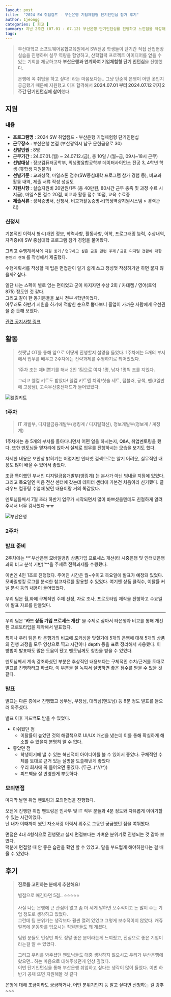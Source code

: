 ```yaml
---
layout: post
title:  "2024 SW 취업캠프 - 부산은행 기업체험형 단기인턴십 참가 후기"
author: 1jeongg
categories: [ 회고 ]
summary: 지난 2주간 (07.01 - 07.12) 부산은행 단기인턴십를 진행하고 느낀점을 작성해봤습니다.
tags:
---
```


> 부산대학교 소프트웨어융합교육원에서 SW전공 학생들이 단기간 직접 산업현장 실습을 진행하며 실무 역량을 함양하고, 산학협력 프로젝트 아이디어를 얻을 수 있는
> 기회를 제공하고자 **부산은행과 연계하여 기업체험형 단기 인턴십**을 진행했다.
> 
> 은행에 꼭 취업을 하고 싶다!! 라는 마음보다는.. 그냥 단순히 은행이 어떤 곳인지 궁금했기 때문에 지원했고
> 이후 합격해서 **2024.07.01 부터 2024.07.12 까지 2주간 단기인턴십에 참여**했다.

## 지원

### 내용
- **프로그램명** : 2024 SW 취업캠프 - 부산은행 기업체험형 단기인턴십
- **근무장소** : 부산은행 본점 (부산광역시 남구 문현금융로 30)
- **선발인원** : 8명
- **근무기간** : 24.07.01.(월) ~ 24.07.12.(금), 총 10일 / (월~금, 09시~18시 근무)
- **선발대상** : 정보컴퓨터공학부, 의생명융합공학부 데이터사이언스 전공 3, 4학년 학생 (휴학생 지원불가)
- **선발기준** : 교과성적, 마일스톤 점수(SW중심대학 프로그램 참가 경험 등), 비교과 활동 내역,  제출 서류 작성 성실도
- **지원사항** : 실습지원비 20만원/1주 (총 40만원, 80시간 근무 충족 및 과정 수료 시 지급), 마일스톤 점수 20점, 비교과 활동 점수 10점, 교육 수료증
- **제출서류** : 성적증명서, 신청서, 비교과활동증명서(학생역량지원시스템 > 경력관리)

### 신청서

기본적인 이력서 형식(개인 정보, 학력사항, 활동사항, 어학, 프로그래밍 능력, 수상내역, 자격증)에 
SW 중심대학 프로그램 참가 경험을 물어봤다.

그리고 수행계획서에 `지원 동기` / `연구하고 싶은 금융 관련 주제` / `금융 디지털 전환에 대한 본인의 견해` 를 작성해서 제출했다.

수행계획서를 작성할 때 팁은 면접관이 알기 쉽게 쓰고 정성껏 작성하기만 하면 붙지 않을까? 싶다.

일단 나는 스펙이 별로 없는 편이었고 굳이 따지자면 수상 2회 / 카테캠 / 영어(토익 875) 정도인 것 같다.  
그리고 같이 한 동기분들을 보니 전부 4학년이었다.   
아무래도 하반기 지원을 하기에 적합한 순으로 뽑다보니 졸업이 가까운 사람에게 우선권을 준 듯해 보였다.

[관련 공지사항 링크](https://cse.pusan.ac.kr/cse/14651/subview.do?enc=Zm5jdDF8QEB8JTJGYmJzJTJGY3NlJTJGMjYwNSUyRjE1MzUwNDQlMkZhcnRjbFZpZXcuZG8lM0ZiYnNPcGVuV3JkU2VxJTNEJTI2aXNWaWV3TWluZSUzRGZhbHNlJTI2c3JjaENvbHVtbiUzRHNqJTI2cGFnZSUzRDElMjZzcmNoV3JkJTNEJTI1RUIlMjVCNiUyNTgwJTI1RUMlMjU4MiUyNUIwJTI1RUMlMjU5RCUyNTgwJTI1RUQlMjU5NiUyNTg5JTI2cmdzQmduZGVTdHIlM0QlMjZiYnNDbFNlcSUzRCUyNnBhc3N3b3JkJTNEJTI2cmdzRW5kZGVTdHIlM0QlMjY%3D)

## 활동

> 첫쨋날 OT를 통해 앞으로 어떻게 진행할지 설명을 들었다. 1주차에는 5개의 부서에서 업무를 배우고 2주차에는 전략과제를 수행하기로 되어있었다.
> 
> 1주차 조는 제비뽑기를 해서 2인 1팀으로 여자 1명, 남자 1명씩 조를 지었다.
> 
> 그리고 웰컴 키트도 받았다! 웰컴 키트엔 치약/칫솔 세트, 텀블러, 공책, 펜(3일만에 고장냄), 고속무선충전패드가 들어있었다.


![웰컴키트](https://1jeongg.notion.site/image/https%3A%2F%2Fprod-files-secure.s3.us-west-2.amazonaws.com%2Fc256e108-fd9a-4c15-9548-7caa838d19b2%2Fa0a4caf1-324c-4f73-98ff-eb40cce6da3d%2FUntitled.png?table=block&id=8928cbe6-46bb-43eb-b1ad-f03b29c965fe&spaceId=c256e108-fd9a-4c15-9548-7caa838d19b2&width=2000&userId=&cache=v2)

### 1주차

> IT 개발부, 디지털금융개발부(뱅킹계 / 디지털혁신), 정보개발부(정보계 / 계정계)

1주차에는 총 5개의 부서를 돌아다니면서 어떤 일을 하시는지, Q&A, 취업멘토링을 했다.
또한 멘토님들 옆자리에 앉아서 실제로 업무를 진행하시는 모습을 보기도 했다.

자세한 내용은 보안상 밝히기는 어렵지만 인터넷 검색으로는 알기 어려운, 실무적인 내용도 많이 배울 수 있어서 좋았다.

조금 특이했던 부서인 디지털금융개발부(뱅킹계) 는 본사가 아닌 범내골 지점에 있었다. 그리고 목요일엔 미음 전산 센터에 갔는데 데이터 센터에 가본건 처음이라 신기했다. 클라우드 컴퓨팅 수업때 봤던 내용이랑 거의 똑같았다.

멘토님들께서 7월 초라 하반기 업무가 시작되면서 많이 바쁘셨을텐데도 친절하게 알려주셔서 너무 감사했다 ㅠㅠ

![부산은행](https://1jeongg.notion.site/image/https%3A%2F%2Fprod-files-secure.s3.us-west-2.amazonaws.com%2Fc256e108-fd9a-4c15-9548-7caa838d19b2%2F1a0903dc-2567-438b-aa35-a8a153de7bc2%2FUntitled.png?table=block&id=89b6003c-389b-4337-8754-4632e97d8a86&spaceId=c256e108-fd9a-4c15-9548-7caa838d19b2&width=2000&userId=&cache=v2)

### 2주차

### 발표 준비

2주차에는 **'부산은행 모바일뱅킹 상품가입 프로세스 개선(타 시중은행 및 인터넷은행과의 비교 분석 기반)'**을 주제로 전략과제를 수행했다.

이번엔 4인 1조로 진행했다. 주어진 시간은 월~수이고 목요일에 발표가 예정돼 있었다. 모바일뱅킹 로그를 분석한 참고자료를 활용할 수 있었다. 여기엔 상품 클릭수, 이탈률 커널 분석 등의 내용이 들어있었다.

우리 팀은 월,화에 구체적인 주제 선정, 자료 조사, 프로토타입 제작을 진행하고 수요일에 발표 자료를 만들었다.

---

우리 팀은 **'카드 상품 가입 프로세스 개선'** 을 주제로 삼아서 타은행과 비교를 통해 개선된 프로토타입을 제작해서 발표했다.

특히나 우리 팀은 타 은행과의 비교에 포커싱을 맞췄기에 5개의 은행에 대해 5개의 상품의 진행 과정을 모두 영상으로 찍고 시간이나 depth 등을 표로 정리해서 사용했다. 이 방법이 발표때도 많은 도움이 됐고 멘토님께도 칭찬을 받을 수 있었다.

멘토님께서 계속 강조하셨던 부분은 추상적인 내용보다는 구체적인 수치/근거를 토대로 발표를 진행하라고 하셨다. 이 부분을 잘 녹여서 설명하면 좋은 점수를 받을 수 있을 것 같다.

### 발표

발표는 다른 층에서 진행했고 상무님, 부장님, 대리님(멘토님) 등 8분 정도 발표를 들으러 와주셨다.

발표 이후 피드백도 받을 수 있었다.
- 아쉬웠던 점
  - 이탈률이 높았던 것의 해결책으로 UI/UX 개선을 냈는데 이를 통해 확실하게 해소할 수 있을지 분명히 알 수 없다.
- 좋았던 점
  - 학생이기에 낼 수 있는 혁신적이 아이디어를 볼 수 있어서 좋았다. 구체적인 수체를 토대로 근거 있는 설명을 도출해낸게 좋았다
  - 우리 회사에 꼭 들어오면  좋겠다. (두근..(^///^))
  - 피드백을 잘 반영한게 뿌듯하다.

### 모의면접

마지막 날엔 취업 멘토링과 모의면접을 진행했다. 

오전에 진행한 취업 멘토링은 인사부 및 IT 직무 분들과 4분 정도와 자유롭게 이야기할 수 있는 시간이었다.  
난 내가 이때까지 썼던 자소서랑 이력서 위주로 그동안 궁금했던 점을 여쭤봤다.  

면접은 4대 4형식으로 진행됐고 실제 면접보다는 가벼운 분위기로 진행되는 것 같아 보였다.  
덕분에 면접할 때 안 좋은 습관을 확인 할 수 있었고, 말을 부드럽게 해야하한다는 걸 배울 수 있었다.

## 후기

> **진로를 고민하는 분에게 추천해요!**
> 
> 별점으로 매긴다면 5점.. ⭐⭐⭐⭐⭐
> 
> 사실 나는 은행에 큰 관심이 없고 좀 더 세게 말하면 보수적이고 돈 많이 주는 기업 정도로 생각하고 있었다.  
> 그런데 팀 분위기는 생각보다 훨씬 열려 있었고 그렇게 보수적이지 않았다. 캐쥬얼복에 운동화를 입으시는 직원분들도 꽤 계셨다.
> 
> 팀원 분들도 인상만 봐도 정말 좋은 분이라는게 느껴줬고, 진심으로 좋은 기업이라는걸 알 수 있었다.
> 
> 그리고 우리를 봐주셨던 멘토님들도 대충 생각하지 않으시고 우리가 부산은행에 왔으면.. 하는 마음으로 대해주셨던게 인상 깊었다.    
> 이번 단기인턴십을 통해 부산은행 취업하고 싶다는 생각이 많이 들었다. 이번 하반기 공채 뜨면 지원해볼 것 같다

은행에 대해 조금이라도 궁금하거나, 어떤 분위기인지 등 알고 싶다면 신청하는 걸 강추~~~
